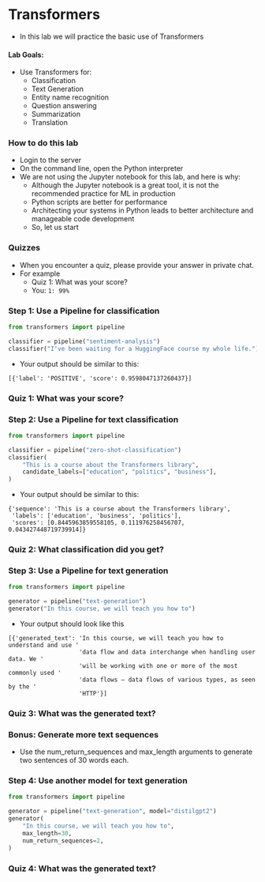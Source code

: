 # Transformers

* In this lab we will practice the basic use of Transformers

#### Lab Goals:

* Use Transformers for:
  * Classification
  * Text Generation
  * Entity name recognition
  * Question answering
  * Summarization
  * Translation

### How to do this lab

* Login to the server
* On the command line, open the Python interpreter
* We are not using the Jupyter notebook for this lab, and here is why:
  * Although the Jupyter notebook is a great tool, it is not the recommended practice for ML in production
  * Python scripts are better for performance
  * Architecting your systems in Python leads to better architecture and manageable code development
  * So, let us start

### Quizzes
* When you encounter a quiz, please provide your answer in private chat.
* For example
  * Quiz 1: What was your score?
  * You: `1: 99%`

### Step 1: Use a Pipeline for classification

```python
from transformers import pipeline

classifier = pipeline("sentiment-analysis")
classifier("I've been waiting for a HuggingFace course my whole life.") 
```

* Your output should be similar to this:

```text
[{'label': 'POSITIVE', 'score': 0.9598047137260437}]
```

### Quiz 1: What was your score?

### Step 2: Use a Pipeline for text classification

```python
from transformers import pipeline

classifier = pipeline("zero-shot-classification")
classifier(
    "This is a course about the Transformers library",
    candidate_labels=["education", "politics", "business"],
)
```

* Your output should be similar to this:

```text
{'sequence': 'This is a course about the Transformers library',
 'labels': ['education', 'business', 'politics'],
 'scores': [0.8445963859558105, 0.111976258456707, 0.043427448719739914]}
```

### Quiz 2: What classification did you get?

### Step 3: Use a Pipeline for text generation

```python
from transformers import pipeline

generator = pipeline("text-generation")
generator("In this course, we will teach you how to")
```

* Your output should look like this
```text
[{'generated_text': 'In this course, we will teach you how to understand and use '
                    'data flow and data interchange when handling user data. We '
                    'will be working with one or more of the most commonly used '
                    'data flows — data flows of various types, as seen by the '
                    'HTTP'}]

```

### Quiz 3: What was the generated text?

### Bonus: Generate more text sequences

* Use the num_return_sequences and max_length arguments to generate two sentences of 30 words each.

### Step 4: Use another model for text generation

```python
from transformers import pipeline

generator = pipeline("text-generation", model="distilgpt2")
generator(
    "In this course, we will teach you how to",
    max_length=30,
    num_return_sequences=2,
)
```

### Quiz 4: What was the generated text?




